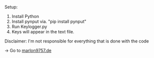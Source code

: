Setup:
1. Install Python
2. Install pynput via. "pip install pynput"
3. Run Keylogger.py
4. Keys will appear in the text file.

Disclaimer: 
I'm not responsible for everything that is done with the code

-> Go to <a href="https://marlon9757.de">marlon9757.de</a>
